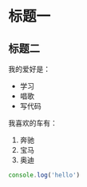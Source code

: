 # 标题一
## 标题二

我的爱好是：
* 学习
* 唱歌
* 写代码

我喜欢的车有：
1. 奔驰
2. 宝马 
3. 奥迪

```javascript
console.log('hello')
```